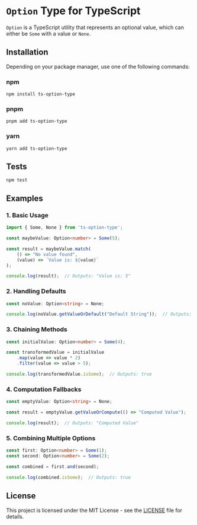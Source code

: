 # `Option` Type for TypeScript

`Option` is a TypeScript utility that represents an optional value, which can either be `Some` with a value or `None`.

## Installation

Depending on your package manager, use one of the following commands:

### npm

```
npm install ts-option-type
```

### pnpm

```
pnpm add ts-option-type
```

### yarn

```
yarn add ts-option-type
```

## Tests

```
npm test
```

## Examples

### 1. Basic Usage

```typescript
import { Some, None } from 'ts-option-type';

const maybeValue: Option<number> = Some(5);

const result = maybeValue.match(
    () => "No value found",
    (value) => `Value is: ${value}`
);

console.log(result);  // Outputs: "Value is: 5"
```

### 2. Handling Defaults

```typescript
const noValue: Option<string> = None;

console.log(noValue.getValueOrDefault("Default String"));  // Outputs: "Default String"
```

### 3. Chaining Methods

```typescript
const initialValue: Option<number> = Some(4);

const transformedValue = initialValue
    .map(value => value * 2)
    .filter(value => value > 5);

console.log(transformedValue.isSome);  // Outputs: true
```

### 4. Computation Fallbacks

```typescript
const emptyValue: Option<string> = None;

const result = emptyValue.getValueOrCompute(() => "Computed Value");

console.log(result);  // Outputs: "Computed Value"
```

### 5. Combining Multiple Options

```typescript
const first: Option<number> = Some(1);
const second: Option<number> = Some(2);

const combined = first.and(second);

console.log(combined.isSome);  // Outputs: true
```

## License

This project is licensed under the MIT License - see the [LICENSE](LICENSE) file for details.